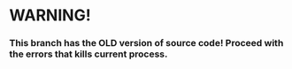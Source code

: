 # WARNING!
### This branch has the OLD version of source code! Proceed with the errors that kills current process.
